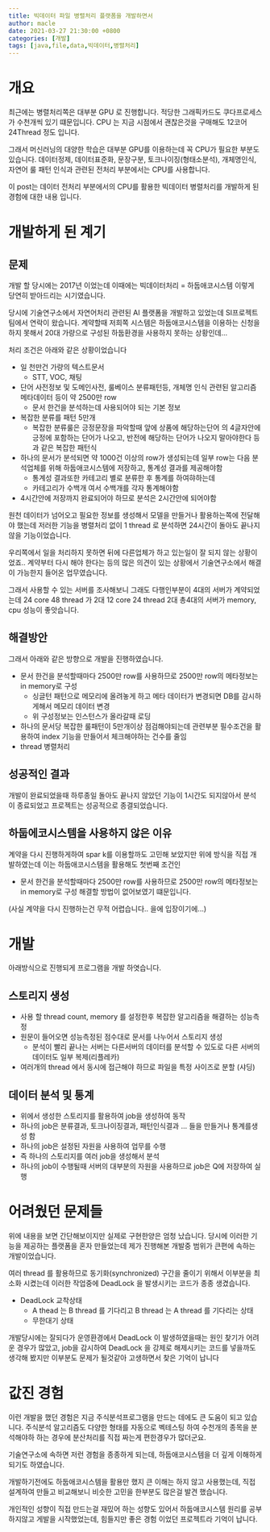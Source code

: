 ```yaml
---
title: 빅데이터 파일 병렬처리 플랫폼을 개발하면서
author: macle
date: 2021-03-27 21:30:00 +0800
categories: [개발]
tags: [java,file,data,빅데이터,병렬처리]
---
```


# 개요
최근에는 병렬처리쪽은 대부분 GPU 로 진행합니다. 적당한 그래픽카드도 쿠다프로세스가 수천개씩 있기 떄문입니다. CPU 는 지금 시점에서 괜찮은것을 구매해도 12코어 24Thread 정도 입니다.

그래서 머신러닝의 대양한 학습은 대부분 GPU를 이용하는데 꼭 CPU가 필요한 부분도 있습니다. 데이터정제, 데이터표준화, 문장구분, 토크나이징(형태소분석), 개체명인식, 자연어 룰 패턴 인식과 관련된 전처리 부분에서는 CPU를 사용합니다.

이 post는 데이터 전처리 부분에서의 CPU를 활용한 빅데이터 병렬처리를 개발하게 된 경험에 대한 내용 입니다.


# 개발하게 된 계기
## 문제
개발 할 당시에는 2017년 이었는데 이때에는 빅데이터처리 = 하둡애코시스템 이렇게 당연히 받아드리는 시기였습니다. 

당시에 기술연구소에서 자연어처리 관련된 AI 플랫폼을 개발하고 있었는데 SI프로젝트 팀에서 연락이 왔습니다. 계약할때 저희쪽 시스템은 하둡애코시스템을 이용하는 신청을 하지 못해서 20대 가량으로 구성된 하둡환경을 사용하지 못하는 상황인데...

처리 조건은 아래와 같은 상황이었습니다
- 일 천만건 가량의 텍스트문서
  - STT, VOC, 채팅
- 단어 사전정보 및 도메인사전, 룰베이스 분류패턴등, 개체명 인식 관련된 알고리즘 메타데이터 등이 약 2500만 row
  - 문서 한건을 분석하는데 사용되어야 되는 기본 정보
- 복잡한 분류를 패턴 5만개
  - 복잡한 분류룰은 긍정문장을 파악할때 앞에 상품에 해당하는단어 의 4글자안에 긍정에 포함하는 단어가 나오고, 반전에 해당하는 단어가 나오지 말아야한다 등과 같은 복잡한 패턴식
- 하나의 문서가 분석되면 약 1000건 이상의 row가 생성되는데 일부 row는 다음 분석업체를 위해 하둡애코시스템에 저장하고, 통계성 결과를 제공해야함 
  - 통계성 결과또한 카테고리 별로 분류한 후 통계를 하여햐하는데
  - 카테고리가 수백개 여서 수백개를 각자 통계해야함
- 4시간안에 저장까지 완료되어야 하므로 분석은 2시간안에 되어야함    

    
원천 데이터가 넘어오고 필요한 정보를 생성해서 모델을 만들거나 활용하는쪽에 전달해야 했는데 저러한 기능을 병렬처리 없이 1 thread 로 분석하면 24시간이 돌아도 끝나지 않을 기능이었습니다.


우리쪽에서 일을 처리하지 못하면 뒤에 다른업체가 하고 있는일이 잘 되지 않는 상황이었죠.. 계약부터 다시 해야 한다는 등의 많은 의견이 있는 상황에서 기술연구소에서 해결이 가능한지 들어온 업무였습니다.


그래서 사용할 수 있는 서버를 조사해보니 그래도 다행인부분이 4대의 서버가 계약되었는데 24 core 48 thread 가 2대 12 core 24 thread 2대 총4대의 서버가 memory, cpu 성능이 좋앗습니다.

## 해결방안
그래서 아래와 같은 방향으로 개발을 진행하였습니다.
- 문서 한건을 분석할때마다 2500만 row를 사용하므로 2500만 row의 메타정보는 in memory로 구성 
  - 싱글턴 패턴으로 메모리에 올려놓게 하고 메타 데이터가 변경되면 DB를 감시하게해서 메모리 데이터 변경
  - 위 구성정보는 인스턴스가 올라갈때 로딩
- 하나의 문서당 복잡한 룰패턴이 5만개이상 점검해야되는데 관련부분 필수조건을 활용하여 index 기능을 만들어서 체크해야하는 건수를 줄임
- thread 병렬처리


## 성공적인 결과  
개발이 완료되었을때 하루종일 돌아도 끝나지 않았던 기능이 1시간도 되지않아서 분석이 종료되었고 프로젝트는 성공적으로 종결되었습니다.

## 하둡에코시스템을 사용하지 않은 이유
계약을 다시 진행하게하여 spar k를 이용할까도 고민해 보았지만 위에 방식을 직접 개발하였는데 이는 하둡애코시스템을 활용해도 첫번째 조건인
- 문서 한건을 분석할때마다 2500만 row를 사용하므로 2500만 row의 메타정보는 in memory로 구성
  해결할 방법이 없어보였기 떄문입니다.

(사실 계약을 다시 진행하는건 무적 어렵습니다.. 을에 입장이기에...)

# 개발
아래방식으로 진행되게 프로그램을 개발 하엿습니다.
## 스토리지 생성
- 사용 할 thread count, memory 를 설정한후 복잡한 알고리즘을 해결하는 성능측정
- 원문이 들어오면 성능측정된 점수대로 문서를 나누어서 스토리지 생성
   - 분석이 빨리 끝나는 서버는 다른서버의 데이터를 분석할 수 있도로 다른 서버의 데이터도 일부 복제(리플레카)
- 여러개의 thread 에서 동시에 접근해야 하므로 파일을 특정 사이즈로 분할 (샤딩)

## 데이터 분석 및 통계
- 위에서 생성한 스토리지를 활용하여 job을 생성하여 동작
- 하나의 job은 분류결과, 토크나이징결과, 패턴인식결과 ... 들을 만들거나 통계를생성 함 
- 하나의 job은 설정된 자원을 사용하여 업무를 수행
- 즉 하나의 스토리지를 여러 job을 생성해서 분석
- 하나의 job이 수행될때 서버의 대부분의 자원을 사용하므로 job은 Q에 저장하여 실행


# 어려웠던 문제들
위에 내용을 보면 간단해보이지만 실제로 구현한양은 엄청 났습니다. 당시에 이러한 기능을 제공하는 플랫폼을 혼자 만들었는데 제가 진행해본 개발중 범위가 큰편에 속하는 개발이었습니다.

여러 thread 를 활용하므로 동기화(synchronized) 구간을 줄이기 위해서 이부분을 최소화 시켰는데 이러한 작업중에 DeadLock 을 발생시키는 코드가 종종 생겼습니다.
- DeadLock 교착상태
  - A thead 는 B thread 를 기다리고 B thread 는 A thread 를 기다리는 상태 
  - 무한대기 상태  

개발당시에는 잘되다가 운영환경에서 DeadLock 이 발생하였을때는 원인 찾기가 어려운 경우가 많았고, job을 감시하여 DeadLock 을 강제로 해제시키는 코드를 넣을까도 생각해 봤지만 이부분도 문제가 될것같아 고생하면서 찾은 기억이 납니다 

# 값진 경험
이런 개발을 했던 경험은 지금 주식분석프로그램을 만드는 데에도 큰 도움이 되고 있습니다. 주식분석 알고리즘도 다양한 형태를 자동으로 벡테스팅 하여 수천개의 종목을 분석해야하 하는 경우에 분산처리를 직접 짜는게 편한경우가 많더군요.

기술연구소에 속하면 저런 경험을 종종하게 되는데, 하둡애코시스템을 더 깊게 이해하게 되기도 하였습니다.

개발하기전에도 하둡애코시스템을 활용만 했지 큰 이해는 하지 않고 사용했는데, 직접 설계하여 만들고 비교해보니 비슷한 고민을 한부분도 많은걸 발견 했습니다.

개인적인 성향이 직접 만드는걸 재밌어 하는 성향도 있어서 하둡애코시스템 원리를 공부 하지않고 게발을 시작했었는데, 힘들지만 좋은 경험 이었던 프로젝트라 기억이 납니다.